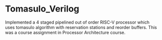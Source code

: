 # Tomasulo_Verilog
Implemented a 4 staged pipelined out of order RISC-V processor which uses tomasulo algorithm with reservation stations and reorder buffers. This was a course assignment in Processor Architecture course.
